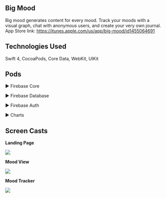 ## Big Mood

Big mood generates content for every mood. Track your moods with a visual graph, chat with anonymous users, and create your very own journal. App Store link: https://itunes.apple.com/us/app/big-mood/id1455064691

## Technologies Used

Swift 4, CocoaPods, Core Data, WebKit, UIKit

## Pods

▶ Firebase Core

▶ Firebase Database

▶ Firebase Auth

▶ Charts


## Screen Casts

**Landing Page**

![](https://lh3.googleusercontent.com/HhjvompYShCHP11d-GNfxJ95PChUTmbQQuzeGm3tGoSj__6MVvxQEpQobdYGNbXR3QJvVd-Sm0jV)

**Mood View**

![](https://lh3.googleusercontent.com/F8PglFuDULw6_C15ubftqjJRsyPTNJzZbYZISAlinMQKTqCPHVZPm8ueZxOpvzCimXd3vkrTaq5y)

**Mood Tracker**

![](https://lh3.googleusercontent.com/9JToWzXGWnSUsRg72ammmQYkRrv7JTWNsZblqu1LPJLYpxvurq494zzhiuvkKCXiruzowNcXqHZ1)
